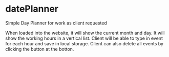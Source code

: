 # datePlanner

Simple Day Planner for work as client requested

When loaded into the website, it will show the current month and day.
It will show the working hours in a vertical list.
Client will be able to type in event for each hour and save in local storage.
Client can also delete all events by clicking the button at the botton.
